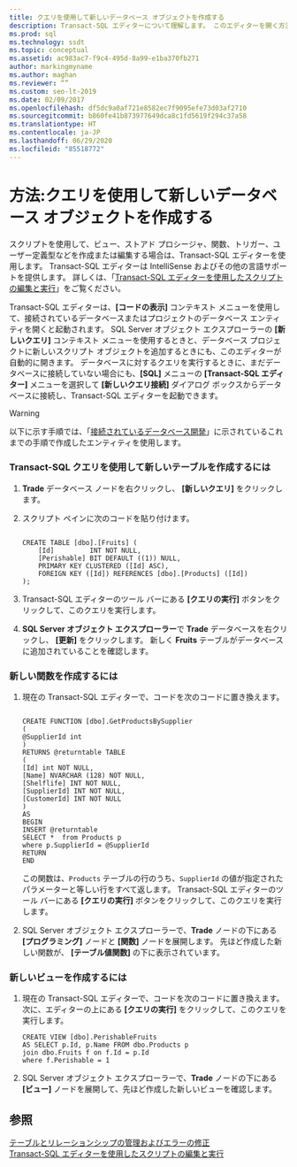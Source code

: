 ```yaml
---
title: クエリを使用して新しいデータベース オブジェクトを作成する
description: Transact-SQL エディターについて理解します。 このエディターを開く方法と、新しいテーブル、関数、ビューを作成するための使用方法を示す例を参照してください。
ms.prod: sql
ms.technology: ssdt
ms.topic: conceptual
ms.assetid: ac983ac7-f9c4-495d-8a99-e1ba370fb271
author: markingmyname
ms.author: maghan
ms.reviewer: “”
ms.custom: seo-lt-2019
ms.date: 02/09/2017
ms.openlocfilehash: df5dc9a0af721e8582ec7f9095efe73d03af2710
ms.sourcegitcommit: b860fe41b873977649dca8c1fd5619f294c37a58
ms.translationtype: HT
ms.contentlocale: ja-JP
ms.lasthandoff: 06/29/2020
ms.locfileid: "85518772"
---
```

# <a name="how-to-create-new-database-objects-using-queries"></a>方法:クエリを使用して新しいデータベース オブジェクトを作成する

スクリプトを使用して、ビュー、ストアド プロシージャ、関数、トリガー、ユーザー定義型などを作成または編集する場合は、Transact\-SQL エディターを使用します。 Transact\-SQL エディターは IntelliSense およびその他の言語サポートを提供します。 詳しくは、「[Transact-SQL エディターを使用したスクリプトの編集と実行](../ssdt/use-transact-sql-editor-to-edit-and-execute-scripts.md)」をご覧ください。  
  
Transact\-SQL エディターは、**[コードの表示]** コンテキスト メニューを使用して、接続されているデータベースまたはプロジェクトのデータベース エンティティを開くと起動されます。 SQL Server オブジェクト エクスプローラーの **[新しいクエリ]** コンテキスト メニューを使用するときと、データベース プロジェクトに新しいスクリプト オブジェクトを追加するときにも、このエディターが自動的に開きます。 データベースに対するクエリを実行するときに、まだデータベースに接続していない場合にも、**[SQL]** メニューの **[Transact-SQL エディター]** メニューを選択して **[新しいクエリ接続]** ダイアログ ボックスからデータベースに接続し、Transact\-SQL エディターを起動できます。  
  
> [!WARNING]  
> 以下に示す手順では、「[接続されているデータベース開発](../ssdt/connected-database-development.md)」に示されているこれまでの手順で作成したエンティティを使用します。  
  
### <a name="to-create-a-new-table-using-a-transact-sql-query"></a>Transact\-SQL クエリを使用して新しいテーブルを作成するには  
  
1.  **Trade** データベース ノードを右クリックし、 **[新しいクエリ]** をクリックします。  
  
2.  スクリプト ペインに次のコードを貼り付けます。  
  
    ```  
  
    CREATE TABLE [dbo].[Fruits] (  
        [Id]         INT NOT NULL,  
        [Perishable] BIT DEFAULT ((1)) NULL,  
        PRIMARY KEY CLUSTERED ([Id] ASC),  
        FOREIGN KEY ([Id]) REFERENCES [dbo].[Products] ([Id])   
    );  
    ```  
  
3.  Transact\-SQL エディターのツール バーにある **[クエリの実行]** ボタンをクリックして、このクエリを実行します。  
  
4.  **SQL Server オブジェクト エクスプローラー**で **Trade** データベースを右クリックし、 **[更新]** をクリックします。 新しく **Fruits** テーブルがデータベースに追加されていることを確認します。  
  
### <a name="to-create-a-new-function"></a>新しい関数を作成するには  
  
1.  現在の Transact\-SQL エディターで、コードを次のコードに置き換えます。  
  
    ```  
  
    CREATE FUNCTION [dbo].GetProductsBySupplier  
    (  
    @SupplierId int  
    )  
    RETURNS @returntable TABLE   
    (  
    [Id] int NOT NULL,   
    [Name] NVARCHAR (128) NOT NULL,  
    [Shelflife] INT NOT NULL,  
    [SupplierId] INT NOT NULL,  
    [CustomerId] INT NOT NULL  
    )  
    AS  
    BEGIN  
    INSERT @returntable  
    SELECT *  from Products p  
    where p.SupplierId = @SupplierId  
    RETURN   
    END  
    ```  
  
    この関数は、`Products` テーブルの行のうち、`SupplierId` の値が指定されたパラメーターと等しい行をすべて返します。 Transact\-SQL エディターのツール バーにある **[クエリの実行]** ボタンをクリックして、このクエリを実行します。  
  
2.  SQL Server オブジェクト エクスプローラーで、**Trade** ノードの下にある **[プログラミング]** ノードと **[関数]** ノードを展開します。 先ほど作成した新しい関数が、 **[テーブル値関数]** の下に表示されています。  
  
### <a name="to-create-a-new-view"></a>新しいビューを作成するには  
  
1.  現在の Transact\-SQL エディターで、コードを次のコードに置き換えます。 次に、エディターの上にある **[クエリの実行]** をクリックして、このクエリを実行します。  
  
    ```  
    CREATE VIEW [dbo].PerishableFruits   
    AS SELECT p.Id, p.Name FROM dbo.Products p  
    join dbo.Fruits f on f.Id = p.Id  
    where f.Perishable = 1  
    ```  
  
2.  SQL Server オブジェクト エクスプローラーで、**Trade** ノードの下にある **[ビュー]** ノードを展開して、先ほど作成した新しいビューを確認します。  
  
## <a name="see-also"></a>参照  
[テーブルとリレーションシップの管理およびエラーの修正](../ssdt/manage-tables-relationships-and-fix-errors.md)  
[Transact-SQL エディターを使用したスクリプトの編集と実行](../ssdt/use-transact-sql-editor-to-edit-and-execute-scripts.md)  
  
